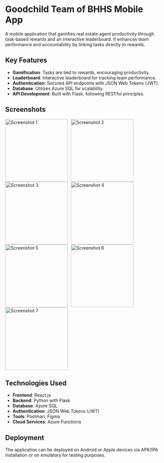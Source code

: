 # Goodchild Team of BHHS Mobile App

A mobile application that gamifies real estate agent productivity through task-based rewards and an interactive leaderboard. It enhances team performance and accountability by linking tasks directly to rewards.


## Key Features

- **Gamification**: Tasks are tied to rewards, encouraging productivity.
- **Leaderboard**: Interactive leaderboard for tracking team performance.
- **Authentication**: Secured API endpoints with JSON Web Tokens (JWT).
- **Database**: Utilizes Azure SQL for scalability.
- **API Development**: Built with Flask, following RESTful principles.

## Screenshots

<div style="display: flex; flex-wrap: wrap;">
    <img src="https://github.com/AbrahamKAustin/BerkshireHathawayApp/assets/78219505/b77c21e9-f060-465e-b90f-3b7fec9a40a2" alt="Screenshot 1" style="width: 200px; margin-right: 10px;">
    <img src="https://github.com/AbrahamKAustin/BerkshireHathawayApp/assets/78219505/9fb0eb59-6dff-4e58-ba09-853e7e315d18" alt="Screenshot 2" style="width: 200px; margin-right: 10px;">
    <img src="https://github.com/AbrahamKAustin/BerkshireHathawayApp/assets/78219505/89ed9cfa-1018-4feb-86cf-4962a25353ae" alt="Screenshot 3" style="width: 200px; margin-right: 10px;">
    <img src="https://github.com/AbrahamKAustin/BerkshireHathawayApp/assets/78219505/44fb06c2-0e68-46c3-a66d-82b536f07834" alt="Screenshot 4" style="width: 200px; margin-right: 10px;">
    <img src="https://github.com/AbrahamKAustin/BerkshireHathawayApp/assets/78219505/98f52833-3b03-409d-9293-004aec4e7e64" alt="Screenshot 5" style="width: 200px; margin-right: 10px;">
    <img src="https://github.com/AbrahamKAustin/BerkshireHathawayApp/assets/78219505/50fef3db-4369-47fa-b0db-6379701695c8" alt="Screenshot 6" style="width: 200px; margin-right: 10px;">
    <img src="https://github.com/AbrahamKAustin/BerkshireHathawayApp/assets/78219505/97418f37-8ea3-4b62-b35f-1bccd8f18f64" alt="Screenshot 7" style="width: 200px; margin-right: 10px;">
</div>

## Technologies Used

- **Frontend**: React.js
- **Backend**: Python with Flask
- **Database**: Azure SQL
- **Authentication**: JSON Web Tokens (JWT)
- **Tools**: Postman, Figma
- **Cloud Services**: Azure Functions

## Deployment

The application can be deployed on Android or Apple devices via APK/IPA installation or on emulators for testing purposes.
